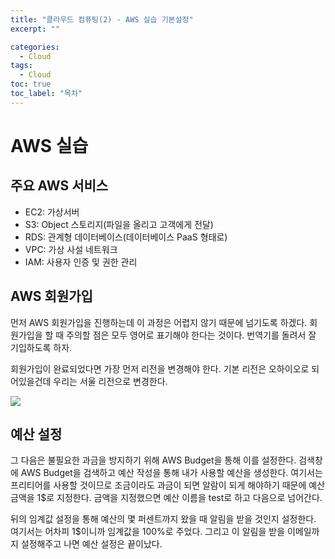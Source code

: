 ```yaml
---
title: "클라우드 컴퓨팅(2) - AWS 실습 기본설정"
excerpt: ""

categories:
  - Cloud
tags:
  - Cloud
toc: true
toc_label: "목차"
---
```


# AWS 실습

## 주요 AWS 서비스

- EC2: 가상서버  
- S3: Object 스토리지(파일을 올리고 고객에게 전달)   
- RDS: 관계형 데이터베이스(데이터베이스 PaaS 형태로)   
- VPC: 가상 사설 네트워크   
- IAM: 사용자 인증 및 권한 관리   

## AWS 회원가입

먼저 AWS 회원가입을 진행하는데 이 과정은 어렵지 않기 때문에 넘기도록 하겠다. 회원가입을 할 때 주의할 점은 모두 영어로 표기해야 한다는 것이다. 번역기를 돌려서 잘 기입하도록 하자.

회원가입이 완료되었다면 가장 먼저 리전을 변경해야 한다. 기본 리전은 오하이오로 되어있을건데 우리는 서울 리전으로 변경한다.

<img src="https://drive.google.com/uc?export=view&id=1UAQVvRmWtazZr8w0MzXthxdTeon-Z2y9">

## 예산 설정

그 다음은 불필요한 과금을 방지하기 위해  AWS Budget을 통해 이를 설정한다. 검색창에 AWS Budget을 검색하고  예산 작성을 통해 내가 사용할 예산을 생성한다. 여기서는 프리티어를 사용할 것이므로 조금이라도 과금이 되면 알람이 되게 해야하기 때문에 예산 금액을 1$로 지정한다. 금액을 지정했으면 예산 이름을 test로 하고 다음으로 넘어간다. 

뒤의 임계값 설정을 통해 예산의 몇 퍼센트까지 왔을 때 알림을 받을 것인지 설정한다. 여기서는 어차피 1$이니까 임계값을 100%로 주었다. 그리고 이 알림을 받을 이메일까지 설정해주고 나면 예산 설정은 끝이났다.